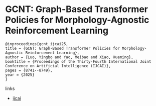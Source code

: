 # GCNT: Graph-Based Transformer Policies for Morphology-Agnostic Reinforcement Learning

```
@inproceedings{gcnt_ijcai25,
title = {GCNT: Graph-Based Transformer Policies for Morphology-Agnostic Reinforcement Learning},
author = {Luo, Yingbo and Yao, Meibao and Xiao, Xueming},
booktitle = {Proceedings of the Thirty-Fourth International Joint Conference on Artificial Intelligence (IJCAI)},
pages = {8741--8749},
year = {2025}
}
```

links
- [ijcai](https://www.ijcai.org/proceedings/2025/972)
